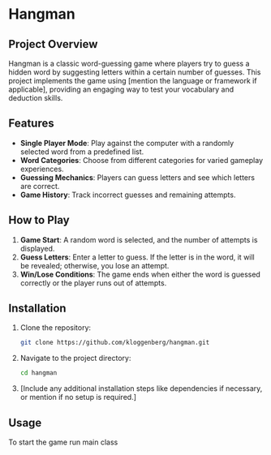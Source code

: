 # Hangman

## Project Overview
Hangman is a classic word-guessing game where players try to guess a hidden word by suggesting letters within a certain number of guesses. This project implements the game using [mention the language or framework if applicable], providing an engaging way to test your vocabulary and deduction skills.

## Features
- **Single Player Mode**: Play against the computer with a randomly selected word from a predefined list.
- **Word Categories**: Choose from different categories for varied gameplay experiences.
- **Guessing Mechanics**: Players can guess letters and see which letters are correct.
- **Game History**: Track incorrect guesses and remaining attempts.

## How to Play
1. **Game Start**: A random word is selected, and the number of attempts is displayed.
2. **Guess Letters**: Enter a letter to guess. If the letter is in the word, it will be revealed; otherwise, you lose an attempt.
3. **Win/Lose Conditions**: The game ends when either the word is guessed correctly or the player runs out of attempts.

## Installation
1. Clone the repository:
    ```bash
    git clone https://github.com/kloggenberg/hangman.git
    ```
2. Navigate to the project directory:
    ```bash
    cd hangman
    ```

3. [Include any additional installation steps like dependencies if necessary, or mention if no setup is required.]

## Usage
To start the game run main class
